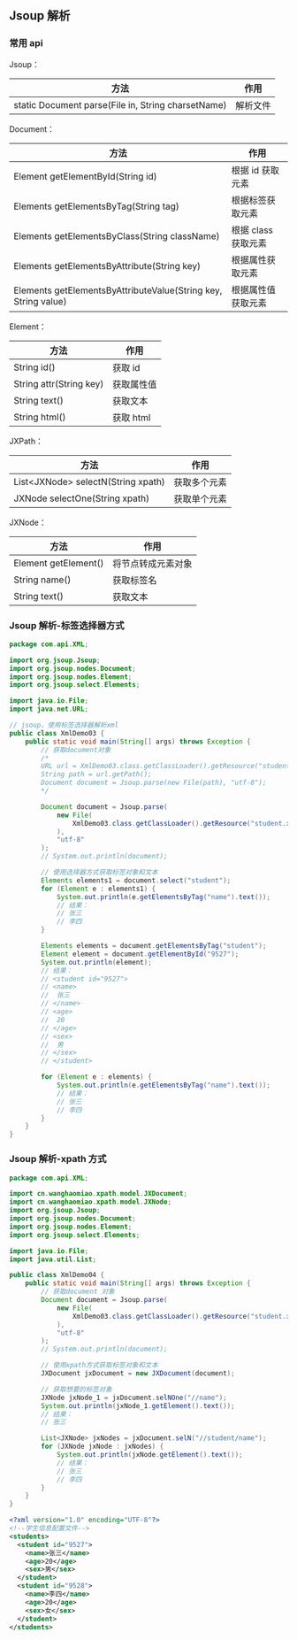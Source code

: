 ## Jsoup 解析

### 常用 api

Jsoup：

| 方法                                               | 作用     |
| -------------------------------------------------- | -------- |
| static Document parse(File in, String charsetName) | 解析文件 |

Document：

| 方法                                                           | 作用                |
| -------------------------------------------------------------- | ------------------- |
| Element getElementById(String id)                              | 根据 id 获取元素    |
| Elements getElementsByTag(String tag)                          | 根据标签获取元素    |
| Elements getElementsByClass(String className)                  | 根据 class 获取元素 |
| Elements getElementsByAttribute(String key)                    | 根据属性获取元素    |
| Elements getElementsByAttributeValue(String key, String value) | 根据属性值获取元素  |

Element：

| 方法                    | 作用       |
| ----------------------- | ---------- |
| String id()             | 获取 id    |
| String attr(String key) | 获取属性值 |
| String text()           | 获取文本   |
| String html()           | 获取 html  |

JXPath：

| 方法                                     | 作用         |
| ---------------------------------------- | ------------ |
| List&lt;JXNode&gt; selectN(String xpath) | 获取多个元素 |
| JXNode selectOne(String xpath)           | 获取单个元素 |

JXNode：

| 方法                 | 作用               |
| -------------------- | ------------------ |
| Element getElement() | 将节点转成元素对象 |
| String name()        | 获取标签名         |
| String text()        | 获取文本           |

### Jsoup 解析-标签选择器方式

```java
package com.api.XML;

import org.jsoup.Jsoup;
import org.jsoup.nodes.Document;
import org.jsoup.nodes.Element;
import org.jsoup.select.Elements;

import java.io.File;
import java.net.URL;

// jsoup，使用标签选择器解析xml
public class XmlDemo03 {
    public static void main(String[] args) throws Exception {
        // 获取document对象
        /*
        URL url = XmlDemo03.class.getClassLoader().getResource("student.xml");
        String path = url.getPath();
        Document document = Jsoup.parse(new File(path), "utf-8");
        */

        Document document = Jsoup.parse(
            new File(
                XmlDemo03.class.getClassLoader().getResource("student.xml").getPath()
            ),
            "utf-8"
        );
        // System.out.println(document);

        // 使用选择器方式获取标签对象和文本
        Elements elements1 = document.select("student");
        for (Element e : elements1) {
            System.out.println(e.getElementsByTag("name").text());
            // 结果：
            // 张三
            // 李四
        }

        Elements elements = document.getElementsByTag("student");
        Element element = document.getElementById("9527");
        System.out.println(element);
        // 结果：
        // <student id="9527">
        // <name>
        //  张三
        // </name>
        // <age>
        //  20
        // </age>
        // <sex>
        //  男
        // </sex>
        // </student>

        for (Element e : elements) {
            System.out.println(e.getElementsByTag("name").text());
            // 结果：
            // 张三
            // 李四
        }
    }
}
```

### Jsoup 解析-xpath 方式

```java
package com.api.XML;

import cn.wanghaomiao.xpath.model.JXDocument;
import cn.wanghaomiao.xpath.model.JXNode;
import org.jsoup.Jsoup;
import org.jsoup.nodes.Document;
import org.jsoup.nodes.Element;
import org.jsoup.select.Elements;

import java.io.File;
import java.util.List;

public class XmlDemo04 {
    public static void main(String[] args) throws Exception {
        // 获取document 对象
        Document document = Jsoup.parse(
            new File(
                XmlDemo03.class.getClassLoader().getResource("student.xml").getPath()
            ),
            "utf-8"
        );
        // System.out.println(document);

        // 使用xpath方式获取标签对象和文本
        JXDocument jxDocument = new JXDocument(document);

        // 获取想要的标签对象
        JXNode jxNode_1 = jxDocument.selNOne("//name");
        System.out.println(jxNode_1.getElement().text());
        // 结果：
        // 张三

        List<JXNode> jxNodes = jxDocument.selN("//student/name");
        for (JXNode jxNode : jxNodes) {
            System.out.println(jxNode.getElement().text());
            // 结果：
            // 张三
            // 李四
        }
    }
}
```

```xml
<?xml version="1.0" encoding="UTF-8"?>
<!--学生信息配置文件-->
<students>
  <student id="9527">
    <name>张三</name>
    <age>20</age>
    <sex>男</sex>
  </student>
  <student id="9528">
    <name>李四</name>
    <age>20</age>
    <sex>女</sex>
  </student>
</students>
```
